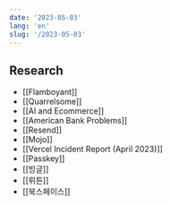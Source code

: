 ```yaml
---
date: '2023-05-03'
lang: 'en'
slug: '/2023-05-03'
---
```


## Research

- [[Flamboyant]]
- [[Quarrelsome]]
- [[AI and Ecommerce]]
- [[American Bank Problems]]
- [[Resend]]
- [[Mojo]]
- [[Vercel Incident Report (April 2023)]]
- [[Passkey]]
- [[빙글]]
- [[뤼튼]]
- [[북스페이스]]
